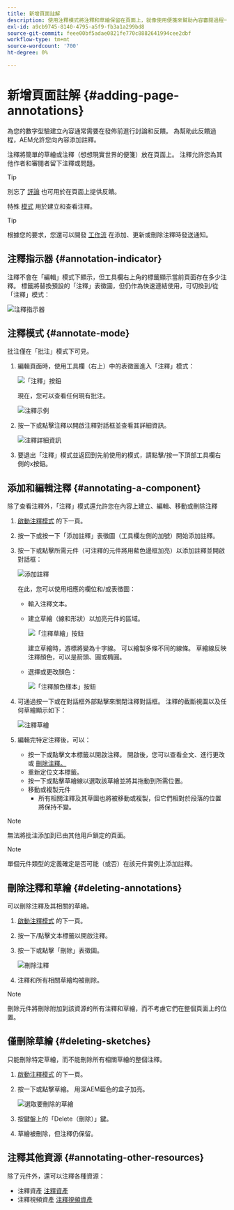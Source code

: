 ```yaml
---
title: 新增頁面註解
description: 使用注釋模式將注釋和草繪保留在頁面上，就像使用便箋來幫助內容審閱過程一樣
exl-id: a9cb9745-8140-4795-a5f9-fb3a1a299bd8
source-git-commit: feee00bf5adae0821fe770c8882641994cee2dbf
workflow-type: tm+mt
source-wordcount: '700'
ht-degree: 0%

---
```


# 新增頁面註解 {#adding-page-annotations}

為您的數字型驗建立內容通常需要在發佈前進行討論和反饋。 為幫助此反饋過程，AEM允許您向內容添加註釋。

注釋將簡單的草繪或注釋（想想現實世界的便箋）放在頁面上。 注釋允許您為其他作者和審閱者留下注釋或問題。

>[!TIP]
>
>別忘了 [評論](/help/sites-cloud/authoring/getting-started/basic-handling.md#timeline) 也可用於在頁面上提供反饋。

特殊 [模式](/help/sites-cloud/authoring/fundamentals/environment-tools.md#page-modes) 用於建立和查看注釋。

>[!TIP]
>
>根據您的要求，您還可以開發 [工作流](/help/sites-cloud/authoring/workflows/overview.md) 在添加、更新或刪除注釋時發送通知。

## 注釋指示器 {#annotation-indicator}

注釋不會在「編輯」模式下顯示，但工具欄右上角的標籤顯示當前頁面存在多少注釋。 標籤將替換預設的「注釋」表徵圖，但仍作為快速連結使用，可切換到/從「注釋」模式：

![注釋指示器](/help/sites-cloud/authoring/assets/annotation-indicator.png)

## 注釋模式 {#annotate-mode}

批注僅在「批注」模式下可見。

1. 編輯頁面時，使用工具欄（右上）中的表徵圖進入「注釋」模式：

   ![「注釋」按鈕](/help/sites-cloud/authoring/assets/annotations.png)

   現在，您可以查看任何現有批注。

   ![注釋示例](/help/sites-cloud/authoring/assets/annotation-sketches.png)

1. 按一下或點擊注釋以開啟注釋對話框並查看其詳細資訊。

   ![注釋詳細資訊](/help/sites-cloud/authoring/assets/annotation-adding.png)

1. 要退出「注釋」模式並返回到先前使用的模式，請點擊/按一下頂部工具欄右側的x按鈕。

## 添加和編輯注釋 {#annotating-a-component}

除了查看注釋外，「注釋」模式還允許您在內容上建立、編輯、移動或刪除注釋

1. [啟動注釋模式](#annotate-mode) 的下一頁。

1. 按一下或按一下「添加註釋」表徵圖（工具欄左側的加號）開始添加註釋。

1. 按一下或點擊所需元件（可注釋的元件將用藍色邊框加亮）以添加註釋並開啟對話框：

   ![添加註釋](/help/sites-cloud/authoring/assets/annotation-adding.png)

   在此，您可以使用相應的欄位和/或表徵圖：

   * 輸入注釋文本。
   * 建立草繪（線和形狀）以加亮元件的區域。

      ![「注釋草繪」按鈕](/help/sites-cloud/authoring/assets/annotation-sketch.png)

      建立草繪時，游標將變為十字線。 可以繪製多條不同的線條。 草繪線反映注釋顏色，可以是箭頭、圓或橢圓。

   * 選擇或更改顏色：

      ![「注釋顏色樣本」按鈕](/help/sites-cloud/authoring/assets/annotation-color-swatch.png)

1. 可通過按一下或在對話框外部點擊來關閉注釋對話框。 注釋的截斷視圖以及任何草繪顯示如下：

   ![注釋草繪](/help/sites-cloud/authoring/assets/annotation-sketches.png)

1. 編輯完特定注釋後，可以：

   * 按一下或點擊文本標籤以開啟注釋。 開啟後，您可以查看全文、進行更改或 [刪除注釋。](#deleting-annotations)
   * 重新定位文本標籤。
   * 按一下或點擊草繪線以選取該草繪並將其拖動到所需位置。
   * 移動或複製元件
      * 所有相關注釋及其草圖也將被移動或複製，但它們相對於段落的位置將保持不變。


>[!NOTE]
>
>無法將批注添加到已由其他用戶鎖定的頁面。

>[!NOTE]
>
>單個元件類型的定義確定是否可能（或否）在該元件實例上添加註釋。

## 刪除注釋和草繪 {#deleting-annotations}

可以刪除注釋及其相關的草繪。

1. [啟動注釋模式](#annotate-mode) 的下一頁。

1. 按一下/點擊文本標籤以開啟注釋。

1. 按一下或點擊「刪除」表徵圖。

   ![刪除注釋](/help/sites-cloud/authoring/assets/annotation-delete.png)

1. 注釋和所有相關草繪均被刪除。

>[!NOTE]
>
>刪除元件將刪除附加到該資源的所有注釋和草繪，而不考慮它們在整個頁面上的位置。

## 僅刪除草繪 {#deleting-sketches}

只能刪除特定草繪，而不能刪除所有相關草繪的整個注釋。

1. [啟動注釋模式](#annotate-mode) 的下一頁。

1. 按一下或點擊草繪。 用深AEM藍色的盒子加亮。

   ![選取要刪除的草繪](/help/sites-cloud/authoring/assets/annotation-sketch-delete.png)

1. 按鍵盤上的「Delete（刪除）」鍵。

1. 草繪被刪除，但注釋仍保留。

## 注釋其他資源 {#annotating-other-resources}

除了元件外，還可以注釋各種資源：

* 注釋資產 [注釋資產](/help/assets/manage-digital-assets.md#annotating)
* 注釋視頻資產 [注釋視頻資產](/help/assets/manage-video-assets.md#annotate-video-assets)
